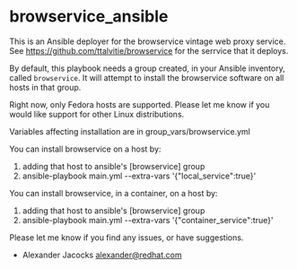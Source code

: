 # browservice_ansible
This is an Ansible deployer for the browservice vintage web proxy service. See https://github.com/ttalvitie/browservice for the serrvice that it deploys.

By default, this playbook needs a group created, in your Ansible inventory, called `browservice`. It will attempt to install the browservice software on all hosts in that group.

Right now, only Fedora hosts are supported. Please let me know if you would like support for other Linux distributions.

Variables affecting installation are in group_vars/browservice.yml

You can install browservice on a host by:

1) adding that host to ansible's [browservice] group
2) ansible-playbook main.yml --extra-vars '{"local_service":true}'

You can install browservice, in a container, on a host by:

1) adding that host to ansible's [browservice] group
2) ansible-playbook main.yml --extra-vars '{"container_service":true}'

Please let me know if you find any issues, or have suggestions.

- Alexander Jacocks
alexander@redhat.com
